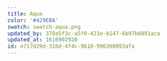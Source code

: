 ```yaml
---
title: Aqua
color: '#429EBA'
swatch: swatch-aqua.png
updated_by: 378a5f3c-a5f0-421e-b147-6b97b6091aca
updated_at: 1616902920
id: e717d29d-316d-4f4c-9610-996390093afa
---
```


